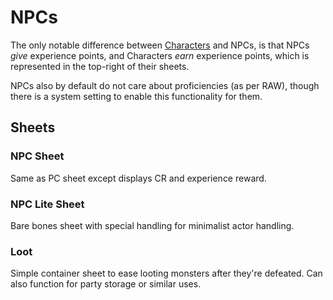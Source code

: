 # NPCs

The only notable difference between [Characters](Help/Actors/Character) and
NPCs, is that NPCs _give_ experience points, and Characters _earn_ experience
points, which is represented in the top-right of their sheets.

NPCs also by default do not care about proficiencies (as per RAW), though there is a system setting to enable this functionality for them.

## Sheets

### NPC Sheet

Same as PC sheet except displays CR and experience reward.

### NPC Lite Sheet

Bare bones sheet with special handling for minimalist actor handling.

### Loot

Simple container sheet to ease looting monsters after they're defeated. Can also function for party storage or similar uses.
